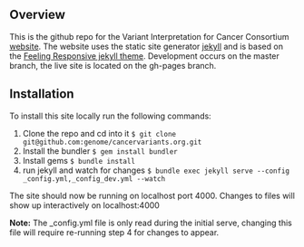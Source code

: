 ## Overview

This is the github repo for the Variant Interpretation for Cancer Consortium [website](http://cancervariants.org). The website uses the static site generator [jekyll](https://jekyllrb.com/) and is based on the [Feeling Responsive jekyll theme](https://github.com/Phlow/feeling-responsive). Development occurs on the master branch, the live site is located on the gh-pages branch.

## Installation

To install this site locally run the following commands:

1. Clone the repo and cd into it `$ git clone git@github.com:genome/cancervariants.org.git`
2. Install the bundler `$ gem install bundler`
3. Install gems `$ bundle install`
4. run jekyll and watch for changes `$ bundle exec jekyll serve --config _config.yml,_config_dev.yml --watch`

The site should now be running on localhost port 4000. Changes to files will show up interactively on localhost:4000

**Note:** The _config.yml file is only read during the initial serve, changing this file will require re-running step 4 for changes to appear.
